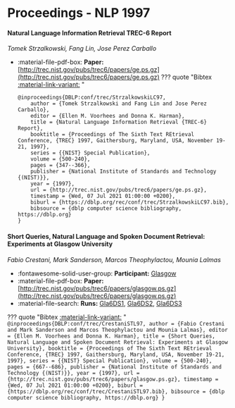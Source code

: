 # Proceedings - NLP 1997 

#### Natural Language Information Retrieval TREC-6 Report

_Tomek Strzalkowski, Fang Lin, Jose Perez Carballo_

- :material-file-pdf-box: **Paper:** [http://trec.nist.gov/pubs/trec6/papers/ge.ps.gz](http://trec.nist.gov/pubs/trec6/papers/ge.ps.gz)
??? quote "Bibtex [:material-link-variant:](https://dblp.org/rec/conf/trec/StrzalkowskiLC97.bib) "
	```
	@inproceedings{DBLP:conf/trec/StrzalkowskiLC97,
		author = {Tomek Strzalkowski and Fang Lin and Jose Perez Carballo},
		editor = {Ellen M. Voorhees and Donna K. Harman},
		title = {Natural Language Information Retrieval {TREC-6} Report},
		booktitle = {Proceedings of The Sixth Text REtrieval Conference, {TREC} 1997, Gaithersburg, Maryland, USA, November 19-21, 1997},
		series = {{NIST} Special Publication},
		volume = {500-240},
		pages = {347--366},
		publisher = {National Institute of Standards and Technology {(NIST)}},
		year = {1997},
		url = {http://trec.nist.gov/pubs/trec6/papers/ge.ps.gz},
		timestamp = {Wed, 07 Jul 2021 01:00:00 +0200},
		biburl = {https://dblp.org/rec/conf/trec/StrzalkowskiLC97.bib},
		bibsource = {dblp computer science bibliography, https://dblp.org}
	}
	```

#### Short Queries, Natural Language and Spoken Document Retrieval: Experiments  at Glasgow University

_Fabio Crestani, Mark Sanderson, Marcos Theophylactou, Mounia Lalmas_

- :fontawesome-solid-user-group: **Participant:** [Glasgow](./participants.md#glasgow)
- :material-file-pdf-box: **Paper:** [http://trec.nist.gov/pubs/trec6/papers/glasgow.ps.gz](http://trec.nist.gov/pubs/trec6/papers/glasgow.ps.gz)
- :material-file-search: **Runs:** [Gla6DS1](./runs.md#gla6ds1), [Gla6DS2](./runs.md#gla6ds2), [Gla6DS3](./runs.md#gla6ds3)

??? quote "Bibtex [:material-link-variant:](https://dblp.org/rec/conf/trec/CrestaniSTL97.bib) "
	```
	@inproceedings{DBLP:conf/trec/CrestaniSTL97,
		author = {Fabio Crestani and Mark Sanderson and Marcos Theophylactou and Mounia Lalmas},
		editor = {Ellen M. Voorhees and Donna K. Harman},
		title = {Short Queries, Natural Language and Spoken Document Retrieval: Experiments at Glasgow University},
		booktitle = {Proceedings of The Sixth Text REtrieval Conference, {TREC} 1997, Gaithersburg, Maryland, USA, November 19-21, 1997},
		series = {{NIST} Special Publication},
		volume = {500-240},
		pages = {667--686},
		publisher = {National Institute of Standards and Technology {(NIST)}},
		year = {1997},
		url = {http://trec.nist.gov/pubs/trec6/papers/glasgow.ps.gz},
		timestamp = {Wed, 07 Jul 2021 01:00:00 +0200},
		biburl = {https://dblp.org/rec/conf/trec/CrestaniSTL97.bib},
		bibsource = {dblp computer science bibliography, https://dblp.org}
	}
	```

